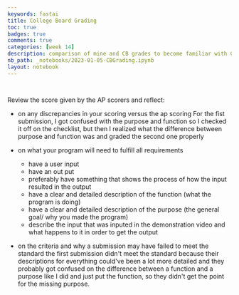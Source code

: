 ```yaml
---
keywords: fastai
title: College Board Grading
toc: true 
badges: true
comments: true 
categories: [week 14]
description: comparison of mine and CB grades to become familiar with CB rubric
nb_path: _notebooks/2023-01-05-CBGrading.ipynb
layout: notebook
---
```


<!--
#################################################
### THIS FILE WAS AUTOGENERATED! DO NOT EDIT! ###
#################################################
# file to edit: _notebooks/2023-01-05-CBGrading.ipynb
-->

<div class="container" id="notebook-container">
        
<div class="cell border-box-sizing text_cell rendered"><div class="inner_cell">
<div class="text_cell_render border-box-sizing rendered_html">
<p><img src="https://i.imgur.com/xAzdmmv.png" alt=""></p>

</div>
</div>
</div>
<div class="cell border-box-sizing text_cell rendered"><div class="inner_cell">
<div class="text_cell_render border-box-sizing rendered_html">
<p><img src="https://i.imgur.com/YvoLmGw.png" alt=""></p>

</div>
</div>
</div>
<div class="cell border-box-sizing text_cell rendered"><div class="inner_cell">
<div class="text_cell_render border-box-sizing rendered_html">
<p>Review the score given by the AP scorers and reflect:</p>
<ul>
<li>on any discrepancies in your scoring versus the ap scoring
For the fist submission, I got confused with the purpose and function so I checked it off on the checklist, but then I realized what the difference between purpose and function was and graded the second one properly</li>
</ul>
<ul>
<li><p>on what your program will need to fulfill all requirements</p>
<ul>
<li>have a user input</li>
<li>have an out put</li>
<li>preferably have something that shows the process of how the input resulted in the output</li>
<li>have a clear and detailed description of the function (what the program is doing)</li>
<li>have a clear and detailed description of the purpose (the general goal/ why you made the program)</li>
<li>describe the input that was inputed in the demonstration video and what happens to it in order to get the output</li>
</ul>
</li>
<li><p>on the criteria and why a submission may have failed to meet the standard
the first submission didn't meet the standard because their descriptions for everything could've been a lot more detailed and they probably got confused on the difference between a function and a purpose like I did and just put the function, so they didn't get the point for the missing purpose.</p>
</li>
</ul>

</div>
</div>
</div>
</div>
 

